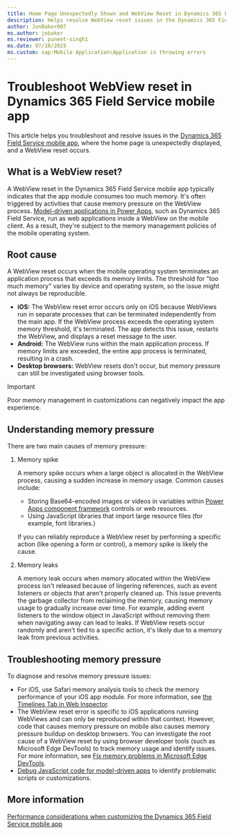 ```yaml
---
title: Home Page Unexpectedly Shown and WebView Reset in Dynamics 365 Field Service Mobile App
description: Helps resolve WebView reset issues in the Dynamics 365 Field Service mobile app.
author: JonBaker007
ms.author: jobaker
ms.reviewer: puneet-singh1
ms.date: 07/10/2025
ms.custom: sap:Mobile Application\Application is throwing errors
---
```

# Troubleshoot WebView reset in Dynamics 365 Field Service mobile app

This article helps you troubleshoot and resolve issues in the [Dynamics 365 Field Service mobile app](/dynamics365/field-service/mobile/overview), where the home page is unexpectedly displayed, and a WebView reset occurs.

## What is a WebView reset?

A WebView reset in the Dynamics 365 Field Service mobile app typically indicates that the app module consumes too much memory. It's often triggered by activities that cause memory pressure on the WebView process. [Model-driven applications in Power Apps](/power-apps/maker/model-driven-apps/model-driven-app-overview), such as Dynamics 365 Field Service, run as web applications inside a WebView on the mobile client. As a result, they're subject to the memory management policies of the mobile operating system.

## Root cause

A WebView reset occurs when the mobile operating system terminates an application process that exceeds its memory limits. The threshold for "too much memory" varies by device and operating system, so the issue might not always be reproducible.

- **iOS:** The WebView reset error occurs only on iOS because WebViews run in separate processes that can be terminated independently from the main app. If the WebView process exceeds the operating system memory threshold, it's terminated. The app detects this issue, restarts the WebView, and displays a reset message to the user.
- **Android:** The WebView runs within the main application process. If memory limits are exceeded, the entire app process is terminated, resulting in a crash.
- **Desktop browsers:** WebView resets don't occur, but memory pressure can still be investigated using browser tools.

> [!IMPORTANT]
> Poor memory management in customizations can negatively impact the app experience.

## Understanding memory pressure

There are two main causes of memory pressure:

1. Memory spike

    A memory spike occurs when a large object is allocated in the WebView process, causing a sudden increase in memory usage. Common causes include:

    - Storing Base64-encoded images or videos in variables within [Power Apps component framework](/power-apps/developer/component-framework/overview) controls or web resources.
    - Using JavaScript libraries that import large resource files (for example, font libraries.)

    If you can reliably reproduce a WebView reset by performing a specific action (like opening a form or control), a memory spike is likely the cause.

2. Memory leaks

    A memory leak occurs when memory allocated within the WebView process isn't released because of lingering references, such as event listeners or objects that aren't properly cleaned up. This issue prevents the garbage collector from reclaiming the memory, causing memory usage to gradually increase over time. For example, adding event listeners to the window object in JavaScript without removing them when navigating away can lead to leaks. If WebView resets occur randomly and aren't tied to a specific action, it's likely due to a memory leak from previous activities.

## Troubleshooting memory pressure

To diagnose and resolve memory pressure issues:

- For iOS, use Safari memory analysis tools to check the memory performance of your iOS app module. For more information, see [the Timelines Tab in Web Inspector](https://webkit.org/web-inspector/timelines-tab/).
- The WebView reset error is specific to iOS applications running WebViews and can only be reproduced within that context. However, code that causes memory pressure on mobile also causes memory pressure buildup on desktop browsers. You can investigate the root cause of a WebView reset by using browser developer tools (such as Microsoft Edge DevTools) to track memory usage and identify issues. For more information, see [Fix memory problems in Microsoft Edge DevTools](/microsoft-edge/devtools-guide-chromium/memory-problems/).
- [Debug JavaScript code for model-driven apps](/power-apps/developer/model-driven-apps/clientapi/debug-javascript-code) to identify problematic scripts or customizations.

## More information

[Performance considerations when customizing the Dynamics 365 Field Service mobile app](/dynamics365/field-service/mobile/improve-mobile-performance)
